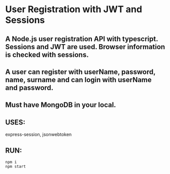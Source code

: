﻿# User Registration with JWT and Sessions 
## A Node.js user registration API with typescript. Sessions and JWT are used. Browser information is checked with sessions.
## A user can register with userName, password, name, surname and can login with userName and password.
## Must have MongoDB in your local.
## USES: 
 express-session, jsonwebtoken
## RUN:
```properties
npm i
npm start
```


